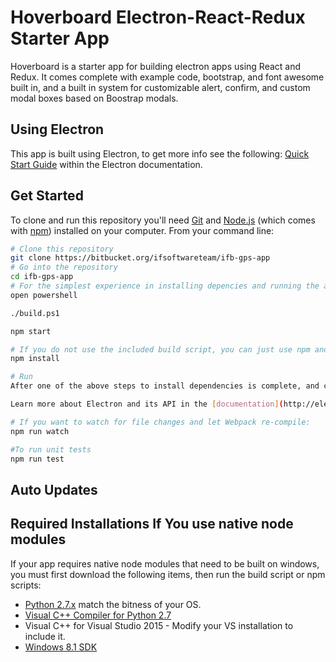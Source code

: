 # Hoverboard Electron-React-Redux Starter App

Hoverboard is a starter app for building electron apps using React and Redux. It comes complete with example code, bootstrap, and font awesome built in, and a built in system for 
customizable alert, confirm, and custom modal boxes based on Boostrap modals.

## Using Electron

This app is built using Electron, to get more info see the following: [Quick Start Guide](http://electron.atom.io/docs/latest/tutorial/quick-start) within the Electron documentation.

## Get Started

To clone and run this repository you'll need [Git](https://git-scm.com) and [Node.js](https://nodejs.org/en/download/) (which comes with [npm](http://npmjs.com)) installed on your computer. From your command line:

```bash
# Clone this repository
git clone https://bitbucket.org/ifsoftwareteam/ifb-gps-app
# Go into the repository
cd ifb-gps-app
# For the simplest experience in installing depencies and running the app locally, use powershell to execute the included build script.
open powershell

./build.ps1

npm start

# If you do not use the included build script, you can just use npm and the pre-configured npm scripts
npm install

# Run
After one of the above steps to install dependencies is complete, and config file is copied, type "npm start" to run your electron app

Learn more about Electron and its API in the [documentation](http://electron.atom.io/docs/latest).

# If you want to watch for file changes and let Webpack re-compile:
npm run watch

#To run unit tests
npm run test
```

## Auto Updates

## Required Installations If You use native node modules
If your app requires native node modules that need to be built on windows, you must first download the following items, then run the build script or npm scripts:

* [Python 2.7.x](https://www.python.org/downloads/release/python-2711/) match the bitness of your OS.
* [Visual C++ Compiler for Python 2.7](https://www.microsoft.com/en-us/download/details.aspx?id=44266)
* Visual C++ for Visual Studio 2015 - Modify your VS installation to include it.
* [Windows 8.1 SDK](https://developer.microsoft.com/en-us/windows/downloads/windows-8-1-sdk)
